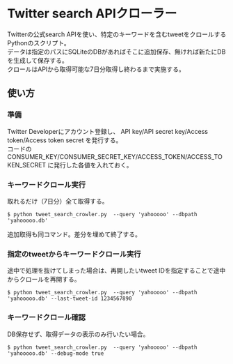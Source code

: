 # Twitter search APIクローラー
Twitterの公式search APIを使い、特定のキーワードを含むtweetをクロールするPythonのスクリプト。  
データは指定のパスにSQLiteのDBがあればそこに追加保存、無ければ新たにDBを生成して保存する。  
クロールはAPIから取得可能な7日分取得し終わるまで実施する。  
## 使い方
### 準備
Twitter Developerにアカウント登録し、 API key/API secret key/Access token/Access token secret を発行する。  
コードの CONSUMER_KEY/CONSUMER_SECRET_KEY/ACCESS_TOKEN/ACCESS_TOKEN_SECRET に発行した各値を入れておく。  
### キーワードクロール実行
取れるだけ（7日分）全て取得する。
```
$ python tweet_search_crowler.py  --query 'yahooooo' --dbpath 'yahooooo.db'
```
追加取得も同コマンド。差分を埋めて終了する。
### 指定のtweetからキーワードクロール実行
途中で処理を抜けてしまった場合は、再開したいtweet IDを指定することで途中からクロールを再開する。
```
$ python tweet_search_crowler.py  --query 'yahooooo' --dbpath 'yahooooo.db' --last-tweet-id 1234567890
```
### キーワードクロール確認
DB保存せず、取得データの表示のみ行いたい場合。
```
$ python tweet_search_crowler.py  --query 'yahooooo' --dbpath 'yahooooo.db' --debug-mode true
```
